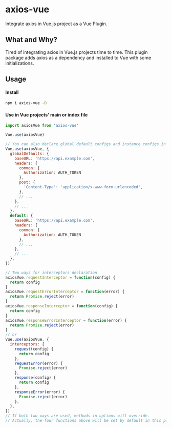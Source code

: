# axios-vue

Integrate axios in Vue.js project as a Vue Plugin.

## What and Why?

Tired of integrating axios in Vue.js projects time to time. This plugin package adds axios as a dependency and installed to Vue with some initializations.

## Usage

#### Install

```bash
npm i axios-vue -D
```

#### Use in Vue projects' main or index file

```js
import axiosVue from 'axios-vue'

Vue.use(axiosVue)

// You can also declare global default configs and instance configs in plugin options
Vue.use(axiosVue, {
  globalDefaults: {
    baseURL: 'https://api.example.com',
    headers: {
      common: {
        Authorization: AUTH_TOKEN
      },
      post: {
        'Content-Type': 'application/x-www-form-urlencoded',
      },
      // ...
    },
    // ...
  }.
  default: {
    baseURL: 'https://api.example.com',
    headers: {
      common: {
        Authorization: AUTH_TOKEN
      },
      // ...
    },
    // ...
  },
})

// Two ways for interceptors declaration
axiosVue.requestInterceptor = function(config) {
  return config
}
axiosVue.requestErrorInterceptor = function(error) {
  return Promise.reject(error)
}
axiosVue.responseInterceptor = function(config) {
  return config
}
axiosVue.responseErrorInterceptor = function(error) {
  return Promise.reject(error)
}
// or
Vue.use(axiosVue, {
  interceptors: {
    request(config) {
      return config
    },
    requestError(error) {
      Promise.reject(error)
    },
    response(config) {
      return config
    },
    responseError(error) {
      Promise.reject(error)
    },
  },
})
// If both two ways are used, methods in options will override.
// Actually, the four functions above will be set by default in this plugin.
```
